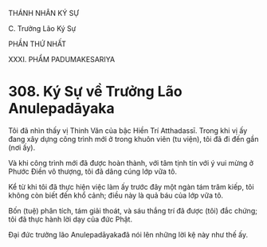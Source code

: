 THÁNH NHÂN KÝ SỰ

C. Trưởng Lão Ký Sự

PHẦN THỨ NHẤT

XXXI. PHẨM PADUMAKESARIYA

# 308. Ký Sự về Trưởng Lão Anulepadāyaka

Tôi đã nhìn thấy vị Thinh Văn của bậc Hiền Trí Atthadassī. Trong khi vị ấy đang xây dựng công trình mới ở trong khuôn viên (tu viện), tôi đã đi đến gần (nơi ấy).

Và khi công trình mới đã được hoàn thành, với tâm tịnh tín với ý vui mừng ở Phước Điền vô thượng, tôi đã dâng cúng lớp vữa tô.

Kể từ khi tôi đã thực hiện việc làm ấy trước đây một ngàn tám trăm kiếp, tôi không còn biết đến khổ cảnh; điều này là quả báu của lớp vữa tô.

Bốn (tuệ) phân tích, tám giải thoát, và sáu thắng trí đã được (tôi) đắc chứng; tôi đã thực hành lời dạy của đức Phật.

Đại đức trưởng lão Anulepadāyakađã nói lên những lời kệ này như thế ấy.
